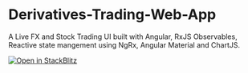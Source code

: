 # Derivatives-Trading-Web-App

A Live FX and Stock Trading UI built with Angular, RxJS Observables, Reactive state mangement using NgRx, Angular Material and ChartJS.

[![Open in StackBlitz](https://developer.stackblitz.com/img/open_in_stackblitz.svg)](https://stackblitz.com/~/github.com/HarshajSood/Derivatives-Trading-Web-App)




